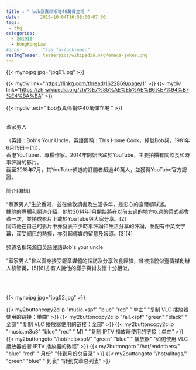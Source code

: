```yaml
---
title : " bob叔真係捐咗40萬俾立埸 "
date:        2019-10-04T16:58:00-07:00
tags:
 - tbq
categories:
  - 201910
  - HongKongLaw
#icon:        "fas fa-lock-open"
resImgTeaser: teaserpics/wikipedia.org/emacs-jokes.png
---
```


{{< mynojpg jpg="jpg01.jpg" >}}

{{< mydiv link="https://lihkg.com/thread/1622869/page/1" >}}
{{< mydiv link="https://zh.wikipedia.org/zh/%E7%85%AE%E5%AE%B6%E7%94%B7%E4%BA%BA" >}}

{{< mydiv text=" bob叔真係捐咗40萬俾立埸 " >}}


<br>煮家男人
<br>
<br>（英語：Bob's Your Uncle，英語舊稱：This Home Cook，綽號Bob叔，1981年6月19日－[1]），
<br>香港YouTuber、專欄作家。2014年開始活躍於YouTube，主要拍攝有關飲食和時事評論的影片。
<br>截至2018年7月，其YouTube頻道的訂閱者超過40萬人，並獲得YouTube官方認證。
<br>
<br>簡介[编辑]
<br>
<br>“煮家男人”生於香港，並在倫敦讀書及生活多年，是忠心的查爾頓球迷。
<br>據他的專欄和頻道介紹，他於2014年1月開始將在以前去過的地方吃過的菜式都會煮一次，並拍成影片上載於YouTube與大家分享。[2] 
<br>同時他在自己的影片中亦發表不少時事評論和生活分享的評論，並配有中英文字幕，深受網民的熱捧，亦引起傳媒的留意及報導。[3][4]
<br>
<br>頻道名稱來源自英語俚語Bob's your uncle
<br>
<br>“煮家男人”曾以真身接受報章媒體的採訪及分享飲食經驗，曾被指貌似壹傳媒創辦人黎智英，[5][6]亦有人說他的樣子與肖友懷十分相似。


<br>

<br>

{{< mynojpg jpg="jpg02.jpg" >}}

{{< my2buttoncopy2clip "music.xspf"        "blue"   "red"    " 单曲"  "复制 VLC 播放器使用的链接：单曲" >}} {{< my2buttoncopy2clip "/all.xspf"         "green"  "black"  " 全部"  "复制 VLC 播放器使用的链接：全部" >}} {{< my2buttoncopy2clip "music.m3u8"        "blue"   "red"    " M1 "    "复制 IPTV 播放器使用的链接：单曲" >}} {{< my2buttongoto      "/hot/helpxspf/"    "green"  "blue"   " 播放器" "如何使用 VLC 播放器或者 IPTV 播放器的教程" >}} {{< my2buttongoto      "/hot/endothers/"   "blue"   "red"    " 月份"   "转到月份总目录" >}} {{< my2buttongoto      "/hot/alltags/"     "green"  "blue"   " 列表"   "转到文章总列表" >}} 
